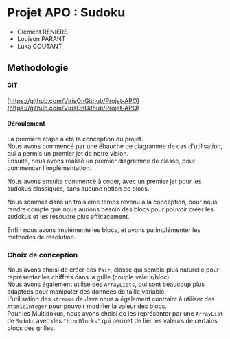 # Projet APO : Sudoku

- Clément RENIERS
- Louison PARANT
- Luka COUTANT


## Methodologie

#### GIT

[https://github.com/VirisOnGithub/Projet-APO](https://github.com/VirisOnGithub/Projet-APO)

#### Déroulement

La première étape a été la conception du projet.  
Nous avons commencé par une ébauche de diagramme de cas d'utilisation, 
qui a permis un premier jet de notre vision.  
Ensuite, nous avons réalisé un premier diagramme de classe, pour commencer l'implémentation.

Nous avons ensuite commencé à coder, avec un premier jet pour les sudokus classiques, sans aucune notion de blocs.

Nous sommes dans un troisième temps revenu à la conception, pour nous rendre compte que nous aurions besoin des blocs pour pouvoir créer les sudokus et les résoudre plus efficacement.

Enfin nous avons implémenté les blocs, et avons pu implémenter les méthodes de résolution.

### Choix de conception

Nous avons choisi de créer des `Pair`, classe qui semble plus naturelle pour représenter les chiffres dans la grille (couple valeur/bloc).  
Nous avons également utilisé des `ArrayLists`, qui sont beaucoup plus adaptées pour manipuler des données de taille variable.  
L'utilisation des `streams` de Java nous a également contraint à utiliser des `AtomicInteger` pour pouvoir modifier la valeur des blocs.  
Pour les Multidokus, nous avons choisi de les représenter par une `ArrayList` de `Sudoku` avec des `"bindBlocks"` qui permet de lier les valeurs de certains blocs des grilles.
